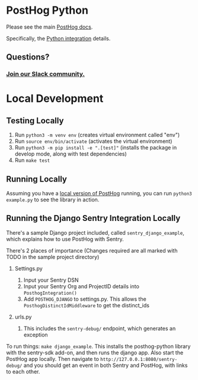 # PostHog Python

Please see the main [PostHog docs](https://posthog.com/docs).

Specifically, the [Python integration](https://posthog.com/docs/integrations/python-integration) details.

## Questions?

### [Join our Slack community.](https://join.slack.com/t/posthogusers/shared_invite/enQtOTY0MzU5NjAwMDY3LTc2MWQ0OTZlNjhkODk3ZDI3NDVjMDE1YjgxY2I4ZjI4MzJhZmVmNjJkN2NmMGJmMzc2N2U3Yjc3ZjI5NGFlZDQ)

# Local Development

## Testing Locally

1. Run `python3 -m venv env` (creates virtual environment called "env")
2. Run `source env/bin/activate` (activates the virtual environment)
3. Run `python3 -m pip install -e ".[test]"` (installs the package in develop mode, along with test dependencies)
4. Run `make test`

## Running Locally

Assuming you have a [local version of PostHog](https://posthog.com/docs/developing-locally) running, you can run `python3 example.py` to see the library in action.

## Running the Django Sentry Integration Locally

There's a sample Django project included, called `sentry_django_example`, which explains how to use PostHog with Sentry.

There's 2 places of importance (Changes required are all marked with TODO in the sample project directory)

1. Settings.py
    1. Input your Sentry DSN
    2. Input your Sentry Org and ProjectID details into `PosthogIntegration()`
    3. Add `POSTHOG_DJANGO` to settings.py. This allows the `PosthogDistinctIdMiddleware` to get the distinct_ids

2. urls.py
    1. This includes the `sentry-debug/` endpoint, which generates an exception

To run things: `make django_example`. This installs the posthog-python library with the sentry-sdk add-on, and then runs the django app.
Also start the PostHog app locally.
Then navigate to `http://127.0.0.1:8080/sentry-debug/` and you should get an event in both Sentry and PostHog, with links to each other.
